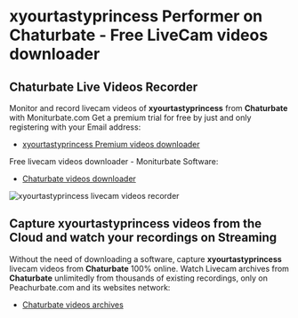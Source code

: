 # xyourtastyprincess Performer on Chaturbate - Free LiveCam videos downloader

## Chaturbate Live Videos Recorder

Monitor and record livecam videos of **xyourtastyprincess** from **Chaturbate** with Moniturbate.com
Get a premium trial for free by just and only registering with your Email address:
* [xyourtastyprincess Premium videos downloader](https://moniturbate.com/request-demo-licence-key.html)

Free livecam videos downloader - Moniturbate Software:
* [Chaturbate videos downloader](https://moniturbate.com/moniturbate-download-software.html)

![xyourtastyprincess livecam videos recorder](https://peachurnet.com/templates/moniturbate-software.png)


## Capture xyourtastyprincess videos from the Cloud and watch your recordings on Streaming

Without the need of downloading a software, capture **xyourtastyprincess** livecam videos from **Chaturbate** 100% online.
Watch Livecam archives from **Chaturbate** unlimitedly from thousands of existing recordings, only on Peachurbate.com and its websites network:
* [Chaturbate videos archives](https://peachurnet.com/)